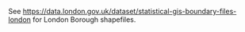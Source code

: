 See https://data.london.gov.uk/dataset/statistical-gis-boundary-files-london for London Borough shapefiles.
